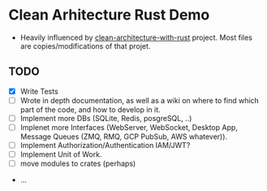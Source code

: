 # Clean Arhitecture Rust Demo
* Heavily influenced by [clean-architecture-with-rust](https://github.com/flosse/clean-architecture-with-rust) project. Most files are copies/modifications of that projet.

## TODO
- [x] Write Tests
- [ ] Wrote in depth documentation, as well as a wiki on where 
    to find which part of the code, and how to develop in it.
- [ ] Implement more DBs (SQLite, Redis, posgreSQL, ..)
- [ ] Implenet more Interfaces (WebServer, WebSocket, Desktop App,
    Message Queues (ZMQ, RMQ, GCP PubSub, AWS whatever)).
- [ ] Implement Authorization/Authentication IAM/JWT?
- [ ] Implement Unit of Work.
- [ ] move modules to crates (perhaps)
- ...
